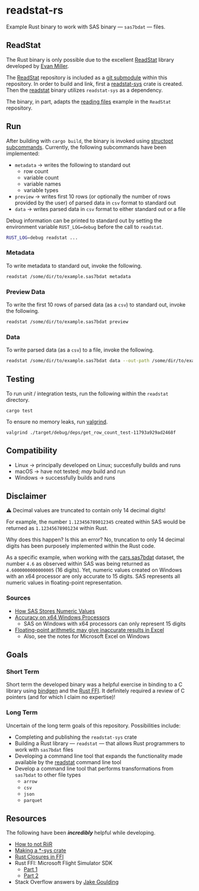 # readstat-rs
Example Rust binary to work with SAS binary &mdash; `sas7bdat` &mdash; files.

## ReadStat
The Rust binary is only possible due to the excellent [ReadStat](https://github.com/WizardMac/ReadStat) library developed by [Evan Miller](https://www.evanmiller.org).

The [ReadStat](https://github.com/WizardMac/ReadStat) repository is included as a [git submodule](https://git-scm.com/book/en/v2/Git-Tools-Submodules) within this repository.  In order to build and link, first a [readstat-sys](https://github.com/curtisalexander/readstat-rs/tree/main/readstat-sys) crate is created.  Then the [readstat](https://github.com/curtisalexander/readstat-rs/tree/main/readstat) binary utilizes `readstat-sys` as a dependency.

The binary, in part, adapts the [reading files](https://github.com/WizardMac/ReadStat#library-usage-reading-files) example in the `ReadStat` repository.

## Run
After building with `cargo build`, the binary is invoked using [structopt subcommands](https://docs.rs/structopt/0.3.20/structopt/#external-subcommands).  Currently, the following subcommands have been implemented:
- `metadata` &rarr; writes the following to standard out
    - row count
    - variable count
    - variable names
    - variable types
- `preview` &rarr; writes first 10 rows (or optionally the number of rows provided by the user) of parsed data in `csv` format to standard out
- `data` &rarr; writes parsed data in `csv` format to either standard out or a file

Debug information can be printed to standard out by setting the environment variable `RUST_LOG=debug` before the call to `readstat`.

```sh
RUST_LOG=debug readstat ...
```

### Metadata
To write metadata to standard out, invoke the following.

```sh
readstat /some/dir/to/example.sas7bdat metadata
```

### Preview Data
To write the first 10 rows of parsed data (as a `csv`) to standard out, invoke the following.

```sh
readstat /some/dir/to/example.sas7bdat preview
```

### Data
To write parsed data (as a `csv`) to a file, invoke the following.

```sh
readstat /some/dir/to/example.sas7bdat data --out-path /some/dir/to/example.csv --out-type csv
```

## Testing
To run unit / integration tests, run the following within the `readstat` directory.

```
cargo test
```

To ensure no memory leaks, run [valgrind](https://valgrind.org/).

```
valgrind ./target/debug/deps/get_row_count_test-11793a929ad2468f
```

## Compatibility
- Linux &rarr; principally developed on Linux; succesfully builds and runs
- macOS &rarr; have not tested; *may* build and run
- Windows &rarr; successfully builds and runs


## Disclaimer
:warning: Decimal values are truncated to contain only 14 decimal digits!

For example, the number `1.123456789012345` created within SAS would be returned as `1.12345678901234` within Rust.

Why does this happen?  Is this an error?  No, truncation to only 14 decimal digits has been purposely implemented within the Rust code.

As a specific example, when working with the [cars.sas7bdat](data/README.md) dataset, the number `4.6` as observed within SAS was being returned as `4.6000000000000005` (16 digits).  Yet, numeric values created on Windows with an x64 processor are only accurate to 15 digits.
SAS represents all numeric values in floating-point representation.

### Sources
- [How SAS Stores Numeric Values](https://documentation.sas.com/?cdcId=pgmsascdc&cdcVersion=9.4_3.5&docsetId=lrcon&docsetTarget=p0ji1unv6thm0dn1gp4t01a1u0g6.htm&locale=en#n00dmtao82eizen1e6yziw3s31da)
- [Accuracy on x64 Windows Processors](https://documentation.sas.com/?cdcId=pgmsascdc&cdcVersion=9.4_3.5&docsetId=lrcon&docsetTarget=p0ji1unv6thm0dn1gp4t01a1u0g6.htm&locale=en#n0pd8l179ai8odn17nncb4izqq3d)
    - SAS on Windows with x64 processors can only represent 15 digits
- [Floating-point arithmetic may give inaccurate results in Excel](https://docs.microsoft.com/en-us/office/troubleshoot/excel/floating-point-arithmetic-inaccurate-result)
    - Also, see the notes for Microsoft Excel on Windows

## Goals

### Short Term
Short term the developed binary was a helpful exercise in binding to a C library using [bindgen](https://rust-lang.github.io/rust-bindgen/) and the [Rust FFI](https://doc.rust-lang.org/nomicon/ffi.html).  It definitely required a review of C pointers (and for which I claim no expertise)!

### Long Term
Uncertain of the long term goals of this repository.  Possibilities include:
- Completing and publishing the `readstat-sys` crate
- Building a Rust library &mdash; `readstat` &mdash; that allows Rust programmers to work with `sas7bdat` files
- Developing a command line tool that expands the functionality made available by the [readstat](https://github.com/WizardMac/ReadStat#command-line-usage) command line tool
- Develop a command line tool that performs transformations from `sas7bdat` to other file types
    - `arrow`
    - `csv`
    - `json`
    - `parquet`

## Resources
The following have been **_incredibly_** helpful while developing.
- [How to not RiiR](http://adventures.michaelfbryan.com/posts/how-not-to-riir/#building-chmlib-sys)
- [Making a *-sys crate](https://kornel.ski/rust-sys-crate)
- [Rust Closures in FFI](https://adventures.michaelfbryan.com/posts/rust-closures-in-ffi/)
- Rust FFI: Microsoft Flight Simulator SDK
    - [Part 1](https://youtu.be/jNNz4h3iIlw)
    - [Part 2](https://youtu.be/ugiR9M16fwg)
- Stack Overflow answers by [Jake Goulding](https://stackoverflow.com/users/155423/shepmaster)